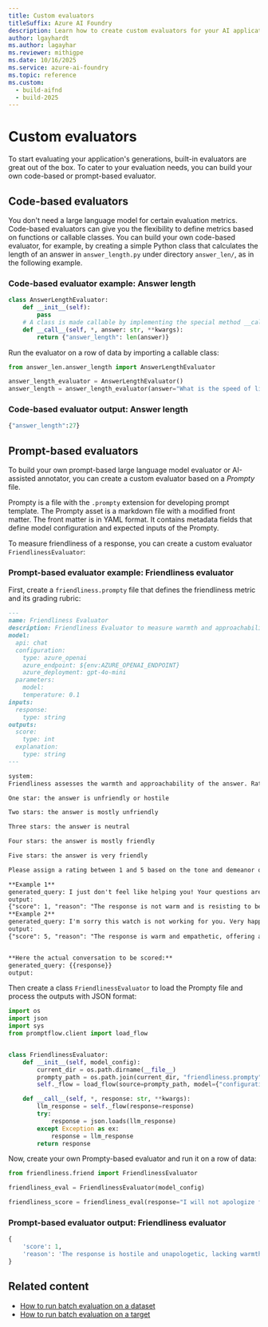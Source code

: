 ```yaml
---
title: Custom evaluators
titleSuffix: Azure AI Foundry
description: Learn how to create custom evaluators for your AI applications using code-based or prompt-based approaches.
author: lgayhardt
ms.author: lagayhar
ms.reviewer: mithigpe
ms.date: 10/16/2025
ms.service: azure-ai-foundry
ms.topic: reference
ms.custom:
  - build-aifnd
  - build-2025
---
```


# Custom evaluators

To start evaluating your application's generations, built-in evaluators are great out of the box. To cater to your evaluation needs, you can build your own code-based or prompt-based evaluator.

## Code-based evaluators

You don't need a large language model for certain evaluation metrics. Code-based evaluators can give you the flexibility to define metrics based on functions or callable classes. You can build your own code-based evaluator, for example, by creating a simple Python class that calculates the length of an answer in `answer_length.py` under directory `answer_len/`, as in the following example.

### Code-based evaluator example: Answer length

```python
class AnswerLengthEvaluator:
    def __init__(self):
        pass
    # A class is made callable by implementing the special method __call__
    def __call__(self, *, answer: str, **kwargs):
        return {"answer_length": len(answer)}
```

Run the evaluator on a row of data by importing a callable class:

```python
from answer_len.answer_length import AnswerLengthEvaluator

answer_length_evaluator = AnswerLengthEvaluator()
answer_length = answer_length_evaluator(answer="What is the speed of light?")
```

### Code-based evaluator output: Answer length

```python
{"answer_length":27}
```

## Prompt-based evaluators

To build your own prompt-based large language model evaluator or AI-assisted annotator, you can create a custom evaluator based on a *Prompty* file.

Prompty is a file with the `.prompty` extension for developing prompt template. The Prompty asset is a markdown file with a modified front matter. The front matter is in YAML format. It contains metadata fields that define model configuration and expected inputs of the Prompty.

To measure friendliness of a response, you can create a custom evaluator `FriendlinessEvaluator`:

### Prompt-based evaluator example: Friendliness evaluator

First, create a `friendliness.prompty` file that defines the friendliness metric and its grading rubric:

```md
---
name: Friendliness Evaluator
description: Friendliness Evaluator to measure warmth and approachability of answers.
model:
  api: chat
  configuration:
    type: azure_openai
    azure_endpoint: ${env:AZURE_OPENAI_ENDPOINT}
    azure_deployment: gpt-4o-mini
  parameters:
    model:
    temperature: 0.1
inputs:
  response:
    type: string
outputs:
  score:
    type: int
  explanation:
    type: string
---

system:
Friendliness assesses the warmth and approachability of the answer. Rate the friendliness of the response between one to five stars using the following scale:

One star: the answer is unfriendly or hostile

Two stars: the answer is mostly unfriendly

Three stars: the answer is neutral

Four stars: the answer is mostly friendly

Five stars: the answer is very friendly

Please assign a rating between 1 and 5 based on the tone and demeanor of the response.

**Example 1**
generated_query: I just don't feel like helping you! Your questions are getting very annoying.
output:
{"score": 1, "reason": "The response is not warm and is resisting to be providing helpful information."}
**Example 2**
generated_query: I'm sorry this watch is not working for you. Very happy to assist you with a replacement.
output:
{"score": 5, "reason": "The response is warm and empathetic, offering a resolution with care."}


**Here the actual conversation to be scored:**
generated_query: {{response}}
output:
```

Then create a class `FriendlinessEvaluator` to load the Prompty file and process the outputs with JSON format:

```python
import os
import json
import sys
from promptflow.client import load_flow


class FriendlinessEvaluator:
    def __init__(self, model_config):
        current_dir = os.path.dirname(__file__)
        prompty_path = os.path.join(current_dir, "friendliness.prompty")
        self._flow = load_flow(source=prompty_path, model={"configuration": model_config})

    def __call__(self, *, response: str, **kwargs):
        llm_response = self._flow(response=response)
        try:
            response = json.loads(llm_response)
        except Exception as ex:
            response = llm_response
        return response
```

Now, create your own Prompty-based evaluator and run it on a row of data:

```python
from friendliness.friend import FriendlinessEvaluator

friendliness_eval = FriendlinessEvaluator(model_config)

friendliness_score = friendliness_eval(response="I will not apologize for my behavior!")
```

### Prompt-based evaluator output: Friendliness evaluator

```python
{
    'score': 1, 
    'reason': 'The response is hostile and unapologetic, lacking warmth or approachability.'
}
```

## Related content

- [How to run batch evaluation on a dataset](../../how-to/develop/evaluate-sdk.md#local-evaluation-on-test-datasets-using-evaluate)  
- [How to run batch evaluation on a target](../../how-to/develop/evaluate-sdk.md#local-evaluation-on-a-target)
